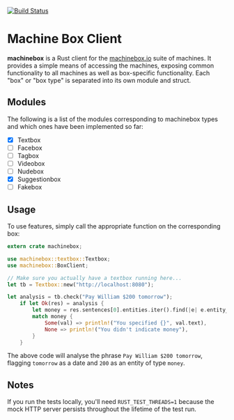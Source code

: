 [![Build Status](https://travis-ci.org/encabulators/machinebox.svg?branch=master)](https://travis-ci.org/encabulators/machinebox)

# Machine Box Client

**machinebox** is a Rust client for the [machinebox.io](http://machinebox.io) suite of machines.
It provides a simple means of accessing the machines, exposing common functionality to all machines as well
as box-specific functionality. Each "box" or "box type" is separated into its own module and struct.

## Modules
The following is a list of the modules corresponding to machinebox types and which ones
have been implemented so far:

- [X] Textbox
- [ ] Facebox
- [ ] Tagbox
- [ ] Videobox
- [ ] Nudebox
- [X] Suggestionbox
- [ ] Fakebox

## Usage
To use features, simply call the appropriate function on the corresponding box:

```rust
extern crate machinebox;

use machinebox::textbox::Textbox;
use machinebox::BoxClient;

// Make sure you actually have a textbox running here...
let tb = Textbox::new("http://localhost:8080");

let analysis = tb.check("Pay William $200 tomorrow");
    if let Ok(res) = analysis {
        let money = res.sentences[0].entities.iter().find(|e| e.entity_type == "money");
        match money {
            Some(val) => println!("You specified {}", val.text),
            None => println!("You didn't indicate money"),
        }
    }
```

The above code will analyse the phrase `Pay William $200 tomorrow`, flagging 
`tomorrow` as a date and `200` as an entity of type `money`.

## Notes
If you run the tests locally, you'll need `RUST_TEST_THREADS=1` because the mock HTTP server
persists throughout the lifetime of the test run.
